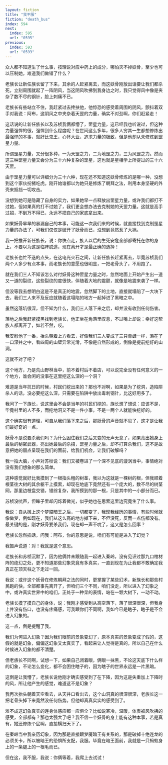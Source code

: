 ```yaml
---
layout: fiction
title: "我不服"
fiction: "death_bus"
index: 594
next:
  index: 595
  url: "0595"
previous:
  index: 593
  url: "0593"
---
```

众人都不知道生了什么事，按理说对应中药上的成分，哪怕灭不掉妖骨，至少也可以压制她，难道我们做错了什么？

老族长让新任族长留了下来，其余的人赶紧离去，而这妖骨刚放出话要让我们都杀死，立刻周围就起了一阵阴风，当这阴风吹拂到我身边之时，我只觉得风中像是夹杂了数不尽的钢针，脸上刺痛不已。

老族长有些站立不住，我赶紧过去搀扶他，他惊恐的感受着周围的阴风，颤抖着双手对我说：阿布，这阴风之中夹杂着天罡的力量，确实不对劲啊，你们赶紧走！

这话说的让新任族长以及苏桢我俩都懵了，罡星力量，这已经我也听说过，但这种力量强悍的很，强悍到什么程度呢？在世间这么多年，很多人穷其一生都想修炼出最强悍的本事，就好比鬼王，心怀大业，追求力量的极致，但是他却从未修炼到罡星力量。

所谓罡星力量，又分很多种，一为天罡之力，二为地罡之力，三为风罡之力。然而这三种罡星力量又会分为三十六种复杂的罡星，这也就是星相学上所提过的三十六天罡。

由于罡星力量可以详细分为三十六种，现在还不知道这妖骨修炼的是哪一种，没想到这个家伙扮猪吃虎。刚开始谁都以为她只是修炼了朝拜之法，利用本身坚硬的外壳来抵挡一切攻击。

没想到她可是隐藏了自身的实力，如果她早一点释放出罡星力量，或许我们都打不过她，但如果真的打不过她了，我们更会想办法去克制她的天罡力量。这就是高手过招，不到万不得已，永远不把自己的家底拿出来。

如果妖骨早早的暴漏自己的本事，可能这一次我们来的时候，就直接找到克制罡星力量的办法了，可我们仅仅是破开了妖骨而已，没想到竟然惹了大祸。

我一把推开新任族长，说：你快点走，族人以后的生死安危全部都寄托在你的身上，不要以为这是临阵脱逃，现在离开才是最正确的选择！

老族长也忙不迭的点头，在这电光火石之间，让新任族长赶紧离去，毕竟苏桢我们两个人多少有点本事，而老族长的意愿也很明显，一把老骨头了，不用跑了。

就在我们三人不知该怎么对付妖骨这种罡星力量之时，忽然地面上开始产生出一道又一道的裂纹，这些裂纹的度很快，伴随着大地的震颤，就像是地震来袭了一样。

但没等我去想明白这是不是真正的地震，忽然脚下的土地，直接就塌陷了一大块下去，我们三人来不及反应就随着这塌陷的地方一起掉进了黑暗之中。

虽然这落坑很深，但不知为什么，我们三人落下来之后，却并没有收到任何伤害。

落地之后我赶紧摸黑找到老族长，他正坐在角落里叹息，不过嘴上却说：幸好这帮族人都离开了，如若不然，哎。

我安慰他了一番，抬头朝着上方看去，好像我们三人变成了三只青蛙一样，落在了一口深井之中，看四周的山壁异常光滑，不像是自然形成的，倒像是提前挖好的山洞。

这就不对了吧？

这个地方，乃是荒山野林当中，前不着村后不着店，可以说完全没有任何意义的一个地方，谁会闲的没事在这里挖这么深的一个洞？

难道是当年抗日的时候，村民们挖出来的？那也不对啊，如果是为了挖洞，造陷阱杀人的话，没必要挖这么深，只需要在陷阱中放出毒刺钢针，比这好用多了。

我问了一下族长，说这里会不会是当年的村民们挖的，族长想了想说：应该不是，毕竟村里的人不多，而挖地洞又不是一件小事，不是一两个人就能快挖好的。

这个确实很有道理，可自从我们落下来之后，那妖骨的声音就不见了，这才是让我们最好奇的一点。

妖骨不是说要杀我们吗？为什么困住我们之后又变的无声无息了，如果亮出她身上最后的秘密武器，亮出她最后的杀招，罡星力量之后，却不打算杀我们，这不是故意把她的弱点呈现在我们的面前，给我们机会，让我们破解吗？

我一拍大脑，小声对苏桢说：我们又被卷进了一个深不见底的漩涡当中，事情绝对没有我们想象的那么简单。

这种感觉就好比我摸到了一根指头粗的树茎，我以为这就是一棵树的根，但我顺着根茎往大树的其余躯干上摸索，却现在地底下竟然还有一个庞大的，数不尽的树茎网，那里边枝盘交错，错综复杂，我所摸到的那一根，只是其中的一小部分而已。

苏桢没吭声，但眸子里却闪烁着微光，似乎她也在思索这里边究竟生了什么事。

我说：自从摊上这个梦魇暗王之后，一切都变了，我现我经历的事情，有些时候就像做梦，例如现在，我们从这么高的地方掉下来，不但没死，反而一点伤都没有。最关键的是，刚才妖骨要杀我们，现在却一声不吭了，这又是怎么回事？

老族长忽然插话，问我：阿布，你的意思是说，咱们有可能是进入了幻觉？

我振声说道：对！我就是这个意思。

老族长和苏桢沉默了，因为他俩并未跟随我一起进入秦岭，没有见识过那九口棺材阵的绝幻之处，更不知道那些幻象究竟有多真实，一直到现在为止我都不敢确定我真正在顶天柱之下走过一回。

我说：或许这个妖骨在修炼朝拜之法的同时，更掌握了某些幻术，新族长和那些村民跑的快，全部都事先离开了，但咱们三个不同，咱们没走，所以进入了幻象之中，或许真实世界中的咱们，正处于一种呆的表情，站在一颗大树下，一动不动。

老族长摸了摸自己的身体，说：我刚才感受到从高空落下，落了很深很深，但我身上并没有伤口，也没有疼痛感，可我跟你们不同啊，我如今已是瞎子，瞎子是不会进入幻象的。

这一点，倒是提醒了我。

我们为何进入幻象？因为我们眼前的景象变幻了，原本真实的景象变成了假的，这假的就是幻象，偏偏这幻象又太真实了，看起来让人觉得是真的，所以自己在什么时候进入幻象的都不清楚。

但老族长不同啊，试想一下，如果自己闭着眼，俩眼一抹黑，不论这天底下什么样的幻象，不论怎么变化，都不会困住瞎子的，因为瞎子的世界永远是一片黑暗。

这倒是让我懵了，老族长说他刚才确实感受到了在下降，因为这是失重加上下降时的风，所让他产生的感觉，难道这不是幻象？

我再次抬头朝着天空看去，从天井口看出去，这个山洞真的很深很深，老族长这一把老骨头掉下来竟然没任何伤势。但他却真真实实的感受到了。

难不成这幻象真实的连身体感应都一应俱全？比如说寒冷，温暖，体表被风吹拂的感受，全部都有？那也太强大了吧？我不信一个妖骨的身上能有这种本事，若是真有，她还修炼个屁啊，直接横扫天下了。

在秦岭当中我亲历幻象，因为那是直接跟梦魇暗王有关系的，那是破掉十绝连龙的必须关卡，所以被暗王的恐惧所支配，我服。毕竟在暗王面前，我就是一只蚂蚁身上的一条腿上的一根毛而已。

但在这，我不服，我说：你俩等着，我爬上去试试！